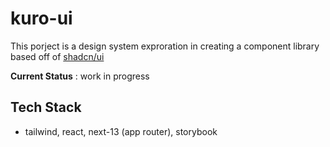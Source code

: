 

# kuro-ui

This porject is a design system exproration in creating a component library based off of [shadcn/ui](https://github.com/shadcn/ui)

**Current Status** : work in progress





## Tech Stack

* tailwind, react, next-13 (app router), storybook


